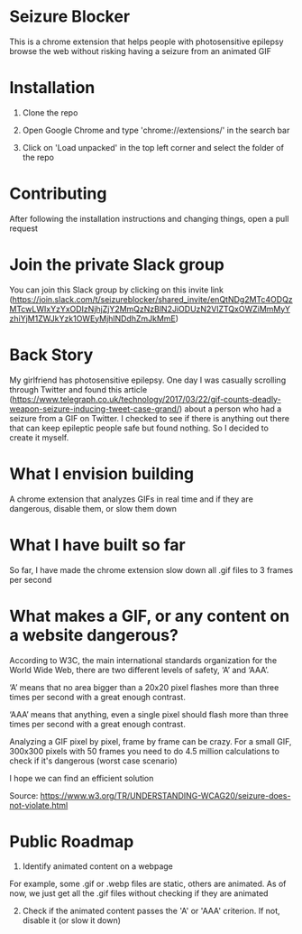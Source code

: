 # Seizure Blocker

This is a chrome extension that helps people with photosensitive epilepsy browse the web without risking having a seizure from an animated GIF

# Installation

1) Clone the repo

2) Open Google Chrome and type 'chrome://extensions/' in the search bar

3) Click on 'Load unpacked' in the top left corner and select the folder of the repo

# Contributing

After following the installation instructions and changing things, open a pull request

# Join the private Slack group

You can join this Slack group by clicking on this invite link (https://join.slack.com/t/seizureblocker/shared_invite/enQtNDg2MTc4ODQzMTcwLWIxYzYxODIzNjhjZjY2MmQzNzBlN2JiODUzN2VlZTQxOWZiMmMyYzhiYjM1ZWJkYzk1OWEyMjhlNDdhZmJkMmE)

# Back Story

My girlfriend has photosensitive epilepsy. One day I was casually scrolling through Twitter and found this article (https://www.telegraph.co.uk/technology/2017/03/22/gif-counts-deadly-weapon-seizure-inducing-tweet-case-grand/) about a person who had a seizure from a GIF on Twitter. I checked to see if there is anything out there that can keep epileptic people safe but found nothing. So I decided to create it myself.

# What I envision building

A chrome extension that analyzes GIFs in real time and if they are dangerous, disable them, or slow them down

# What I have built so far

So far, I have made the chrome extension slow down all .gif files to 3 frames per second

# What makes a GIF, or any content on a website dangerous?

According to W3C, the main international standards organization for the World Wide Web, there are two different levels of safety, ‘A’ and ‘AAA’.

‘A’ means that no area bigger than a 20x20 pixel flashes more than three times per second with a great enough contrast.

‘AAA’ means that anything, even a single pixel should flash more than three times per second with a great enough contrast.

Analyzing a GIF pixel by pixel, frame by frame can be crazy. For a small GIF, 300x300 pixels with 50 frames you need to do 4.5 million calculations to check if it's dangerous (worst case scenario)

I hope we can find an efficient solution

Source: https://www.w3.org/TR/UNDERSTANDING-WCAG20/seizure-does-not-violate.html


# Public Roadmap

1) Identify animated content on a webpage

For example, some .gif or .webp files are static, others are animated. As of now, we just get all the .gif files without checking if they are animated

2) Check if the animated content passes the 'A' or 'AAA' criterion. If not, disable it (or slow it down)

